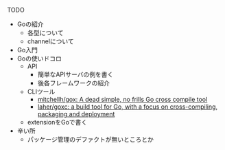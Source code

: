 TODO

* Goの紹介
  * 各型について
  * channelについて
* Go入門
* Goの使いドコロ
  * API
    * 簡単なAPIサーバの例を書く
    * 後各フレームワークの紹介
  * CLIツール
    * [mitchellh/gox: A dead simple, no frills Go cross compile tool](https://github.com/mitchellh/gox)
    * [laher/goxc: a build tool for Go, with a focus on cross\-compiling, packaging and deployment](https://github.com/laher/goxc)
  * extensionをGoで書く
* 辛い所
  * パッケージ管理のデファクトが無いところとか
